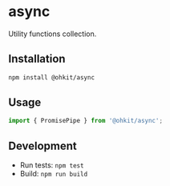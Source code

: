 # async

Utility functions collection.

## Installation

```bash
npm install @ohkit/async
```

## Usage

```typescript
import { PromisePipe } from '@ohkit/async';
```

## Development

- Run tests: `npm test`
- Build: `npm run build`